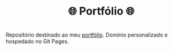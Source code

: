 <h1 align="center">🌐 Portfólio 🌐</h1>

<br>
Repositório destinado ao meu <a href="romulodeoliveira.tech">portfólio</a>. Domínio personalizado e hospedado no Git Pages.
